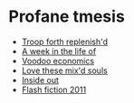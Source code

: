 <h1 class="main">Profane tmesis</h1>

<ul class="stories">
<li><a href="troop-forth-replenishd">Troop forth replenish'd</a></li>
<li><a href="a-week-in-the-life-of">A week in the life of</a></li>
<li><a href="voodo-economics">Voodoo economics</a></li>
<li><a href="love-these-mixd-souls">Love these mix'd souls</a></li>
<li><a href="inside-out">Inside out</a></li>
<li><a href="flash-fiction-2011">Flash fiction 2011</a></li>
</ul>

